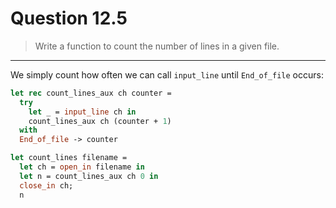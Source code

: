 # Question 12.5

> Write a function to count the number of lines in a given file.

---

We simply count how often we can call `input_line` until `End_of_file` occurs:
```ocaml
let rec count_lines_aux ch counter =
  try
    let _ = input_line ch in
    count_lines_aux ch (counter + 1)
  with
  End_of_file -> counter

let count_lines filename =
  let ch = open_in filename in
  let n = count_lines_aux ch 0 in
  close_in ch;
  n
```
